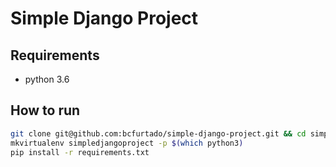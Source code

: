 # Simple Django Project

## Requirements
- python 3.6

## How to run

```sh
git clone git@github.com:bcfurtado/simple-django-project.git && cd simple-django-project
mkvirtualenv simpledjangoproject -p $(which python3)
pip install -r requirements.txt
```
